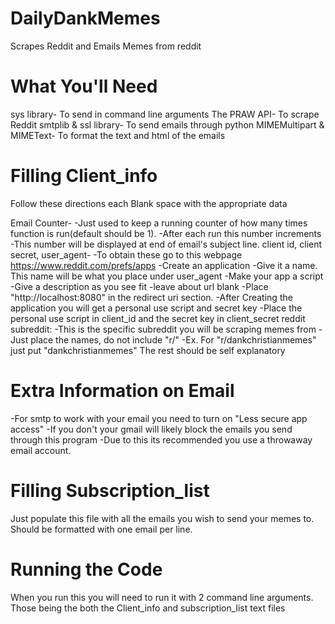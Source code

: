 # DailyDankMemes
Scrapes Reddit and Emails Memes from reddit

# What You'll Need
sys library-
      To send in command line arguments
The PRAW API-
      To scrape Reddit
smtplib & ssl library-
      To send emails through python
MIMEMultipart & MIMEText-
      To format the text and html of the emails

# Filling Client_info
Follow these directions  each Blank space with the appropriate data

  Email Counter-
        -Just used to keep a running counter of how many times function is run(default should be 1). 
        -After each run this number increments
        -This number will be displayed at end of email's subject line.
  client id, client secret, user_agent-
        -To obtain these go to this webpage https://www.reddit.com/prefs/apps
        -Create an application
        -Give it a name. This name will be what you place under user_agent
        -Make your app a script
        -Give a description as you see fit
        -leave about url blank
        -Place "http://localhost:8080" in the redirect uri section.
        -After Creating the application you will get a personal use script and secret key
        -Place the personal use script in client_id and the secret key in client_secret
   reddit subreddit: 
        -This is the specific subreddit you will be scraping memes from
        -Just place the names, do not include "r/"
        -Ex. For "r/dankchristianmemes" just put "dankchristianmemes"
   The rest should be self explanatory
   
# Extra Information on Email
  -For smtp to work with your email you need to turn on "Less secure app access"
  -If you don't your gmail will likely block the emails you send through this program
  -Due to this its recommended you use a throwaway email account.

# Filling Subscription_list
Just populate this file with all the emails you wish to send your memes to.
Should be formatted with one email per line.

# Running the Code
When you run this you will need to run it with 2 command line arguments. Those being the both the Client_info and subscription_list text files
